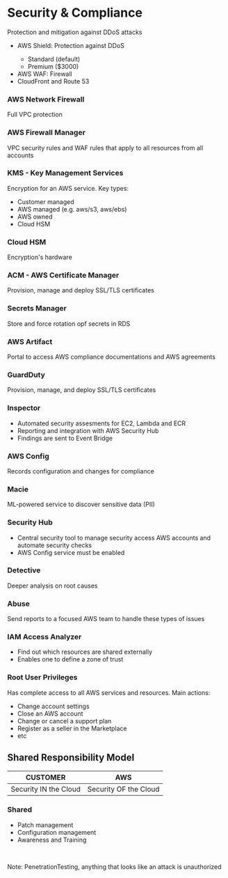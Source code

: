 <h1>Security & Compliance</h1>

<p>Protection and mitigation against DDoS attacks</p>
<ul>
    <li>AWS Shield: Protection against DDoS</li>
    <ul>
        <li>Standard (default)</li>
        <li>Premium ($3000)</li>
    </ul>
    <li>AWS WAF: Firewall</li>
    <li>CloudFront and Route 53</li>
</ul>

<h3>AWS Network Firewall</h3>
<p>Full VPC protection</p>

<h3>AWS Firewall Manager</h3>
<p>VPC security rules and WAF rules that apply to all resources from all accounts</p>

<h3>KMS - Key Management Services</h3>
<p>Encryption for an AWS service. Key types:</p>
<ul>
    <li>Customer managed</li>
    <li>AWS managed (e.g. aws/s3, aws/ebs)</li>
    <li>AWS owned</li>
    <li>Cloud HSM</li>
</ul>

<h3>Cloud HSM</h3>
<p>Encryption's hardware</p>

<h3>ACM - AWS Certificate Manager</h3>
<p>Provision, manage and deploy SSL/TLS certificates</p>

<h3>Secrets Manager</h3>
<p>Store and force rotation opf secrets in RDS</p>

<h3>AWS Artifact</h3>
<p>Portal to access AWS compliance documentations and AWS agreements</p>

<h3>GuardDuty</h3>
<p>Provision, manage, and deploy SSL/TLS certificates</p>

<h3>Inspector</h3>
<ul>
    <li>Automated security assesments for EC2, Lambda and ECR</li>
    <li>Reporting and integration with AWS Security Hub</li>
    <li>Findings are sent to Event Bridge</li>
</ul>

<h3>AWS Config</h3>
<p>Records configuration and changes for compliance</p>

<h3>Macie</h3>
<p>ML-powered service to discover sensitive data (PII)</p>

<h3>Security Hub</h3>
<ul>
    <li>Central security tool to manage security access AWS accounts and automate security checks</li>
    <li>AWS Config service must be enabled</li>
</ul>

<h3>Detective</h3>
<p>Deeper analysis on root causes</p>

<h3>Abuse</h3>
<p>Send reports to a focused AWS team to handle these types of issues</p>

<h3>IAM Access Analyzer</h3>
<ul>
    <li>Find out which resources are shared externally</li>
    <li>Enables one to define a zone of trust</li>
</ul>

<h3>Root User Privileges</h3>
<p>Has complete access to all AWS services and resources. Main actions:</p>
<ul>
    <li>Change account settings</li>
    <li>Close an AWS account</li>
    <li>Change or cancel a support plan</li>
    <li>Register as a seller in the Marketplace</li>
    <li>etc</li>
</ul>

<h2>Shared Responsibility Model</h2>

| CUSTOMER  | AWS  |
| --------  | ---  |
| Security IN the Cloud | Security OF the Cloud |

<h3>Shared</h3>
<ul>
    <li>Patch management</li>
    <li>Configuration management</li>
    <li>Awareness and Training</li>
</ul>

<br>
<p>Note: PenetrationTesting, anything that looks like an attack is unauthorized</p>
